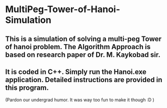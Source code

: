 # MultiPeg-Tower-of-Hanoi-Simulation
This is a simulation of solving a multi-peg Tower of hanoi problem.
The Algorithm Approach is based on research paper of Dr. M. Kaykobad sir.  
-  
It is coded in C++.
Simply run the Hanoi.exe application.
Detailed instructions are provided in this program.  
-  
(Pardon our undergrad humor. It was way too fun to make it though :D )
